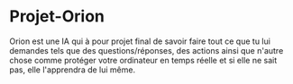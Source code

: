 # Projet-Orion
Orion est une IA qui à pour projet final de savoir faire tout ce que tu lui demandes tels que des questions/réponses, des actions ainsi que n'autre chose comme protéger votre ordinateur en temps réelle et si elle ne sait pas, elle l'apprendra de lui même.
